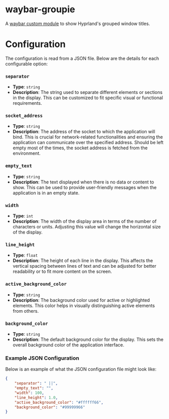 # waybar-groupie

A [waybar custom module](https://github.com/Alexays/Waybar/wiki/Module:-Custom#module-custom-config-return-type) to show Hyprland's grouped window titles.

# Configuration

The configuration is read from a JSON file. Below are the details for each configurable option:

### `separator`
- **Type**: `string`
- **Description**: The string used to separate different elements or sections in the display. This can be customized to fit specific visual or functional requirements.

### `socket_address`
- **Type**: `string`
- **Description**: The address of the socket to which the application will bind. This is crucial for network-related functionalities and ensuring the application can communicate over the specified address. Should be left empty most of the times, the socket address is fetched from the environment.

### `empty_text`
- **Type**: `string`
- **Description**: The text displayed when there is no data or content to show. This can be used to provide user-friendly messages when the application is in an empty state.

### `width`
- **Type**: `int`
- **Description**: The width of the display area in terms of the number of characters or units. Adjusting this value will change the horizontal size of the display.

### `line_height`
- **Type**: `float`
- **Description**: The height of each line in the display. This affects the vertical spacing between lines of text and can be adjusted for better readability or to fit more content on the screen.

### `active_background_color`
- **Type**: `string`
- **Description**: The background color used for active or highlighted elements. This color helps in visually distinguishing active elements from others.

### `background_color`
- **Type**: `string`
- **Description**: The default background color for the display. This sets the overall background color of the application interface.

### Example JSON Configuration

Below is an example of what the JSON configuration file might look like:

```json
{
    "separator": " ||",
    "empty_text": "",
    "width": 100,
    "line_height": 1.0,
    "active_background_color": "#ffffff66",
    "background_color": "#99999966"
}
